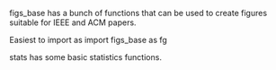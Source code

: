 figs_base has a bunch of functions that can be used to create figures suitable for IEEE and ACM papers. 

Easiest to import as 
    import figs_base as fg

stats has some basic statistics functions.